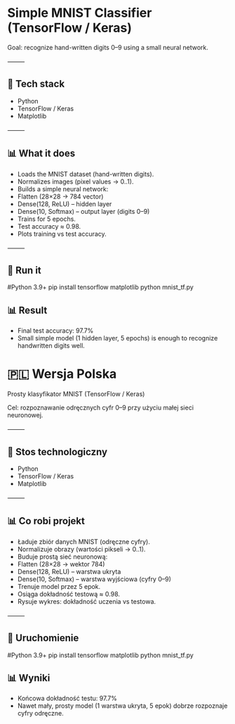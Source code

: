 # Simple MNIST Classifier (TensorFlow / Keras)

Goal: recognize hand-written digits 0–9 using a small neural network.

⸻

## 🔧 Tech stack
-	Python
-	TensorFlow / Keras
-	Matplotlib

⸻

## 📊 What it does
-	Loads the MNIST dataset (hand-written digits).
-	Normalizes images (pixel values → 0..1).
-	Builds a simple neural network:
-	Flatten (28×28 → 784 vector)
-	Dense(128, ReLU) – hidden layer
-	Dense(10, Softmax) – output layer (digits 0–9)
-	Trains for 5 epochs.
-	Test accuracy ≈ 0.98.
-	Plots training vs test accuracy.

⸻

## 🚀 Run it
#Python 3.9+
pip install tensorflow matplotlib
python mnist_tf.py

## 📊 Result
-	Final test accuracy: 97.7%
-	Small simple model (1 hidden layer, 5 epochs) is enough to recognize handwritten digits well.

# 🇵🇱 Wersja Polska

Prosty klasyfikator MNIST (TensorFlow / Keras)

Cel: rozpoznawanie odręcznych cyfr 0–9 przy użyciu małej sieci neuronowej.

⸻

## 🔧 Stos technologiczny
-	Python
-	TensorFlow / Keras
-	Matplotlib

⸻

## 📊 Co robi projekt
-	Ładuje zbiór danych MNIST (odręczne cyfry).
-	Normalizuje obrazy (wartości pikseli → 0..1).
-	Buduje prostą sieć neuronową:
-	Flatten (28×28 → wektor 784)
-	Dense(128, ReLU) – warstwa ukryta
-	Dense(10, Softmax) – warstwa wyjściowa (cyfry 0–9)
-	Trenuje model przez 5 epok.
-	Osiąga dokładność testową ≈ 0.98.
-	Rysuje wykres: dokładność uczenia vs testowa.

⸻

## 🚀 Uruchomienie
#Python 3.9+
pip install tensorflow matplotlib
python mnist_tf.py

## 📊 Wyniki
-	Końcowa dokładność testu: 97.7%
-	Nawet mały, prosty model (1 warstwa ukryta, 5 epok) dobrze rozpoznaje cyfry odręczne.

